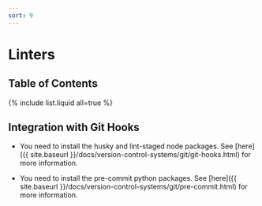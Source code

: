 ```yaml
---
sort: 9
---
```


# Linters

## Table of Contents

{% include list.liquid all=true %}

## Integration with Git Hooks

- You need to install the husky and lint-staged node packages. See [here]({{ site.baseurl }}/docs/version-control-systems/git/git-hooks.html) for more information.

- You need to install the pre-commit python packages. See [here]({{ site.baseurl }}/docs/version-control-systems/git/pre-commit.html) for more information.
